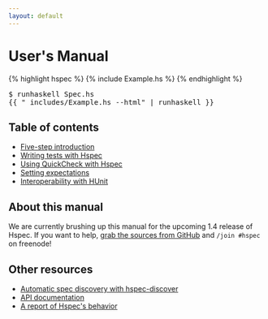 ```yaml
---
layout: default
---
```


# User's Manual

{% highlight hspec %}
{% include Example.hs %}
{% endhighlight %}

<pre>
$ <kbd>runhaskell Spec.hs</kbd>
<samp>{{ "_includes/Example.hs --html" | runhaskell }}</samp></pre>


## Table of contents

* [Five-step introduction](getting-started.html)
* [Writing tests with Hspec](writing-specs.html)
* [Using QuickCheck with Hspec](quickcheck.html)
* [Setting expectations](expectations.html)
* [Interoperability with HUnit](hunit.html)

## About this manual

We are currently brushing up this manual for the upcoming 1.4 release of Hspec.
If you want to help,
[grab the sources from GitHub](https://github.com/hspec/hspec) and
`/join #hspec` on freenode!



## Other resources

* [Automatic spec discovery with hspec-discover](https://github.com/hspec/hspec/tree/master/hspec-discover#readme)
* [API documentation](http://hackage.haskell.org/packages/archive/hspec/latest/doc/html/Test-Hspec.html)
* [A report of Hspec's behavior](report.html)

